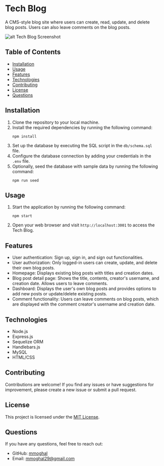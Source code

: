 # Tech Blog

A CMS-style blog site where users can create, read, update, and delete blog posts. Users can also leave comments on the blog posts.

![alt Tech Blog Screenshot](https://github.com/mmoghal/tech-blog/tree/main/public/images/tech.png)

## Table of Contents

- [Installation](#installation)
- [Usage](#usage)
- [Features](#features)
- [Technologies](#technologies)
- [Contributing](#contributing)
- [License](#license)
- [Questions](#questions)

## Installation

1. Clone the repository to your local machine.
2. Install the required dependencies by running the following command:
   ```
   npm install
   ```
3. Set up the database by executing the SQL script in the `db/schema.sql` file.
4. Configure the database connection by adding your credentials in the `.env` file.
5. Optionally, seed the database with sample data by running the following command:
   ```
   npm run seed
   ```

## Usage

1. Start the application by running the following command:
   ```
   npm start
   ```
2. Open your web browser and visit `http://localhost:3001` to access the Tech Blog.

## Features

- User authentication: Sign up, sign in, and sign out functionalities.
- User authorization: Only logged-in users can create, update, and delete their own blog posts.
- Homepage: Displays existing blog posts with titles and creation dates.
- Blog post detail page: Shows the title, contents, creator's username, and creation date. Allows users to leave comments.
- Dashboard: Displays the user's own blog posts and provides options to add new posts or update/delete existing posts.
- Comment functionality: Users can leave comments on blog posts, which are displayed with the comment creator's username and creation date.

## Technologies

- Node.js
- Express.js
- Sequelize ORM
- Handlebars.js
- MySQL
- HTML/CSS

## Contributing

Contributions are welcome! If you find any issues or have suggestions for improvement, please create a new issue or submit a pull request.

## License

This project is licensed under the [MIT License](LICENSE).

## Questions

If you have any questions, feel free to reach out:

- GitHub: [mmoghal](https://github.com/mmoghal/tech-blog)
- Email: mmoghal29@gmail.com
